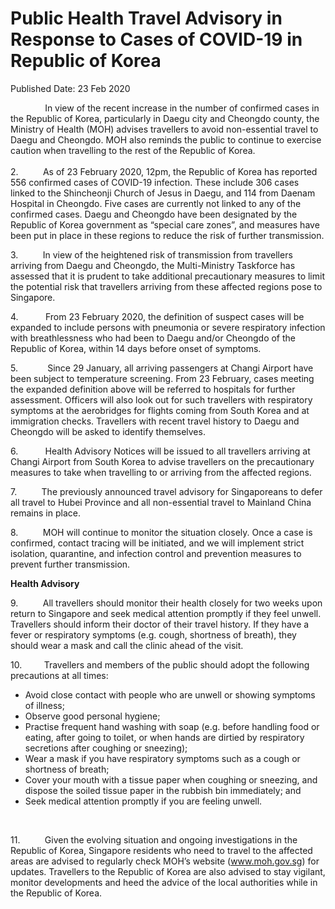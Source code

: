<html>
    <meta http-equiv="Content-Type" content="text/html; charset=utf-8"/>
    <meta charset="utf-8"/>
    <title>Public Health Travel Advisory in Response to Cases of COVID-19 in Republic of Korea</title>
    <body><h1>Public Health Travel Advisory in Response to Cases of COVID-19 in Republic of Korea</h1>
    <p>Published Date: 23 Feb 2020</p> <p>&nbsp;&nbsp;&nbsp;&nbsp;&nbsp;&nbsp;&nbsp;&nbsp;&nbsp;&nbsp;&nbsp;&nbsp;&nbsp; In view of the recent increase in the number of confirmed cases in the Republic of Korea, particularly in Daegu city and Cheongdo county, the Ministry of Health (MOH) advises travellers to avoid non-essential travel to Daegu and Cheongdo. MOH also reminds the public to continue to exercise caution when travelling to the rest of the Republic of Korea.<br><br>2.&nbsp;&nbsp;&nbsp;&nbsp;&nbsp;&nbsp;&nbsp;&nbsp;&nbsp; As of 23 February 2020, 12pm, the Republic of Korea has reported 556 confirmed cases of COVID-19 infection. These include 306 cases linked to the Shincheonji Church of Jesus in Daegu, and 114 from Daenam Hospital in Cheongdo. Five cases are currently not linked to any of the confirmed cases. Daegu and Cheongdo have been designated by the Republic of Korea government as “special care zones”, and measures have been put in place in these regions to reduce the risk of further transmission. </p><p><p>3.&nbsp;&nbsp;&nbsp;&nbsp;&nbsp;&nbsp;&nbsp;&nbsp;&nbsp; In view of the heightened risk of transmission from travellers arriving from Daegu and Cheongdo, the Multi-Ministry Taskforce has assessed that it is prudent to take additional precautionary measures to limit the potential risk that travellers arriving from these affected regions pose to Singapore.</p></p><p><p>4.&nbsp;&nbsp;&nbsp;&nbsp;&nbsp;&nbsp;&nbsp;&nbsp;&nbsp;&nbsp; From 23 February 2020, the definition of suspect cases will be expanded to include persons with pneumonia or severe respiratory infection with breathlessness who had been to Daegu and/or Cheongdo of the Republic of Korea, within 14 days before onset of symptoms.</p></p><p><p>5.&nbsp;&nbsp;&nbsp;&nbsp;&nbsp;&nbsp;&nbsp;&nbsp;&nbsp;&nbsp;&nbsp; Since 29 January, all arriving passengers at Changi Airport have been subject to temperature screening. From 23 February, cases meeting the expanded definition above will be referred to hospitals for further assessment. Officers will also look out for such travellers with respiratory symptoms at the aerobridges for flights coming from South Korea and at immigration checks. Travellers with recent travel history to Daegu and Cheongdo will be asked to identify themselves. </p></p><p><p>6.&nbsp;&nbsp;&nbsp;&nbsp;&nbsp;&nbsp;&nbsp;&nbsp;&nbsp;&nbsp; Health Advisory Notices will be issued to all travellers arriving at Changi Airport from South Korea to advise travellers on the precautionary measures to take when travelling to or arriving from the affected regions. </p></p><p><p>7.&nbsp;&nbsp;&nbsp;&nbsp;&nbsp;&nbsp;&nbsp;&nbsp;&nbsp; The previously announced travel advisory for Singaporeans to defer all travel to Hubei Province and all non-essential travel to Mainland China remains in place. </p></p><p><p>8.&nbsp;&nbsp;&nbsp;&nbsp;&nbsp;&nbsp;&nbsp;&nbsp;&nbsp; MOH will continue to monitor the situation closely. Once a case is confirmed, contact tracing will be initiated, and we will implement strict isolation, quarantine, and infection control and prevention measures to prevent further transmission.</p></p><p><p><strong>Health Advisory</strong></p><p>9.&nbsp;&nbsp;&nbsp;&nbsp;&nbsp;&nbsp;&nbsp;&nbsp;&nbsp; All travellers should monitor their health closely for two weeks upon return to Singapore and seek medical attention promptly if they feel unwell. Travellers should inform their doctor of their travel history. If they have a fever or respiratory symptoms (e.g. cough, shortness of breath), they should wear a mask and call the clinic ahead of the visit.</p></p><p><p>10.&nbsp;&nbsp;&nbsp;&nbsp;&nbsp;&nbsp;&nbsp;&nbsp; Travellers and members of the public should adopt the following precautions at all times: </p></p><p><ul><li>Avoid close contact with people who are unwell or showing symptoms of illness; </li><li>Observe good personal hygiene; </li><li>Practise frequent hand washing with soap (e.g. before handling food or eating, after going to toilet, or when hands are dirtied by respiratory secretions after coughing or sneezing); </li><li>Wear a mask if you have respiratory symptoms such as a cough or shortness of breath; </li><li>Cover your mouth with a tissue paper when coughing or sneezing, and dispose the soiled tissue paper in the rubbish bin immediately; and </li><li>Seek medical attention promptly if you are feeling unwell.<p>&nbsp;</p></li></ul></p><p>11.&nbsp;&nbsp;&nbsp;&nbsp;&nbsp;&nbsp;&nbsp;&nbsp;&nbsp; Given the evolving situation and ongoing investigations in the Republic of Korea, Singapore residents who need to travel to the affected areas are advised to regularly check MOH’s website (<a href="http://www.moh.gov.sg/">www.moh.gov.sg</a>) for updates. Travellers to the Republic of Korea are also advised to stay vigilant, monitor developments and heed the advice of the local authorities while in the Republic of Korea.</p><p>&nbsp;</p></body>
</html>